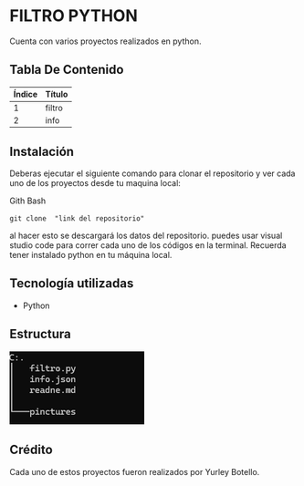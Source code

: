 
# FILTRO PYTHON
 
Cuenta con varios proyectos realizados en python.

## Tabla De Contenido
| Índice | Título |
|--|------|
| 1 | filtro | 
| 2 | info |


## Instalación
 Deberas ejecutar el siguiente comando para clonar el repositorio y ver cada uno de los proyectos  desde tu maquina local:
 
Gith Bash

~~~ 
git clone  "link del repositorio"
~~~
al hacer esto se descargará  los datos del repositorio. puedes usar visual studio code para correr cada uno de los códigos en la terminal.
Recuerda tener instalado python en tu máquina local.

 ## Tecnología utilizadas

+ Python

## Estructura 
![alt text](pinctures/image.png)
## Crédito 
Cada uno de estos proyectos fueron realizados por Yurley Botello.
